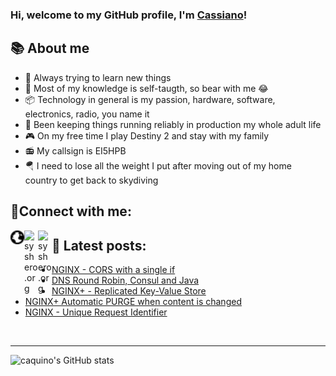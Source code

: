 ### Hi, welcome to my GitHub profile, I'm [Cassiano][pronounce]!

## 📚 About me
- 🔬 Always trying to learn new things
- 🤯 Most of my knowledge is self-taugth, so bear with me 😂
- 📦 Technology in general is my passion, hardware, software, electronics, radio, you name it
- 🚀 Been keeping things running reliably in production my whole adult life
- 🎮 On my free time I play Destiny 2 and stay with my family
- 📻 My callsign is EI5HPB
- 🪂 I need to lose all the weight I put after moving out of my home country to get back to skydiving

## 🖖Connect with me:
[<img align="left" alt="syshero.org" width="22px" src="https://raw.githubusercontent.com/iconic/open-iconic/master/svg/globe.svg" />][website]
[<img align="left" alt="syshero.org" width="22px" src="https://cdn.jsdelivr.net/npm/simple-icons@v3/icons/twitter.svg" />][twitter]
[<img align="left" alt="syshero.org" width="22px" src="https://cdn.jsdelivr.net/npm/simple-icons@v3/icons/linkedin.svg" />][linkedin]

## 📨 Latest posts:
<!-- BLOG-POST-LIST:START -->
- [NGINX - CORS with a single if](https://syshero.org/2019-09-20-cors-and-ifisevil/)
- [DNS Round Robin, Consul and Java](https://syshero.org/2018-04-26-dns-round-robin-consul-and-java/)
- [NGINX+ - Replicated Key-Value Store](https://syshero.org/2018-04-24-nginx-replicated-key-value-store/)
- [NGINX+ Automatic PURGE when content is changed](https://syshero.org/2018-04-17-nginx-automatic-purge-when-content-is-changed/)
- [NGINX - Unique Request Identifier](https://syshero.org/2018-04-13-nginx-unique-request-identifier/)
<!-- BLOG-POST-LIST:END -->

<br />

---

<img align="left" alt="caquino's GitHub stats" src="https://github-readme-stats.vercel.app/api?username=caquino&show_icons=true&hide_border=true" />

<br />
<br />

[website]: https://syshero.org
[twitter]: https://twitter.com/syshero
[linkedin]: https://linkedin.com/in/cassianoaquino
[pronounce]: https://forvo.com/word/cassiano/

